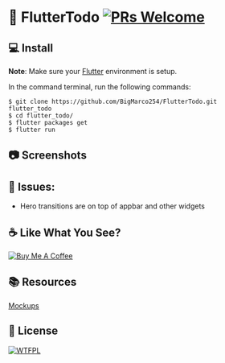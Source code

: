 # 📝 FlutterTodo  [![PRs Welcome](https://img.shields.io/badge/PRs-welcome-brightgreen.svg?style=flat-square)](http://makeapullrequest.com)

## 💻 Install
**Note**: Make sure your [Flutter](https://flutter.dev) environment is setup.


In the command terminal, run the following commands:

    $ git clone https://github.com/BigMarco254/FlutterTodo.git flutter_todo
    $ cd flutter_todo/
    $ flutter packages get
    $ flutter run

## 📷 Screenshots


## 🤔 Issues:
 * Hero transitions are on top of appbar and other widgets

## ☕️ Like What You See?
[![Buy Me A Coffee](https://cdn.buymeacoffee.com/buttons/default-orange.png)](https://www.buymeacoffee.com/BigMarco254)

## 📚 Resources
[Mockups](https://shotsnapp.com)

## 🔖 License
[![WTFPL](http://www.wtfpl.net/wp-content/uploads/2012/12/wtfpl-badge-1.png)](https://choosealicense.com/licenses/wtfpl/)
